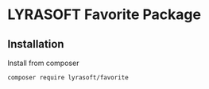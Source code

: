 # LYRASOFT Favorite Package

## Installation

Install from composer

```shell
composer require lyrasoft/favorite
```
